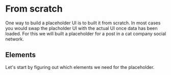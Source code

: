 # From scratch

One way to build a placeholder UI is to built it from scratch. In most cases you would swap the placholder UI with the actual UI once data has been loaded. For this we will built a placeholder for a post in a cat company social network.

## Elements

Let's start by figuring out which elements we need for the placeholder. 
